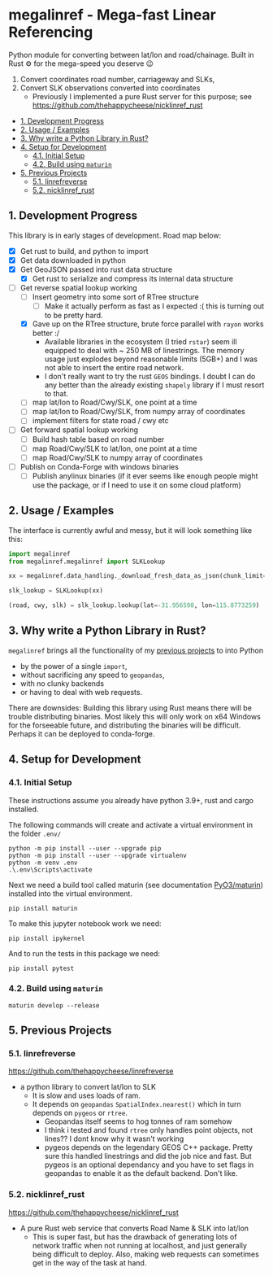 # megalinref - Mega-fast Linear Referencing <!-- omit in toc -->

Python module for converting between lat/lon and road/chainage.
Built in Rust ⚙️ for the mega-speed you deserve 😉

1. Convert coordinates road number, carriageway and SLKs,
1. Convert SLK observations converted into coordinates
   - Previously I implemented a pure Rust server for this purpose; see <https://github.com/thehappycheese/nicklinref_rust>

- [1. Development Progress](#1-development-progress)
- [2. Usage / Examples](#2-usage--examples)
- [3. Why write a Python Library in Rust?](#3-why-write-a-python-library-in-rust)
- [4. Setup for Development](#4-setup-for-development)
  - [4.1. Initial Setup](#41-initial-setup)
  - [4.2. Build using `maturin`](#42-build-using-maturin)
- [5. Previous Projects](#5-previous-projects)
  - [5.1. linrefreverse](#51-linrefreverse)
  - [5.2. nicklinref_rust](#52-nicklinref_rust)

## 1. Development Progress

This library is in early stages of development. Road map below:

- [x] Get rust to build, and python to import
- [x] Get data downloaded in python
- [x] Get GeoJSON passed into rust data structure
  - [x] Get rust to serialize and compress its internal data structure
- [ ] Get reverse spatial lookup working
  - [ ] Insert geometry into some sort of RTree structure
    - [ ] Make it actually perform as fast as I expected :( this is turning out to be pretty hard.
  - [x] Gave up on the RTree structure, brute force parallel with `rayon` works better :/
    - Available libraries in the ecosystem (I tried `rstar`) seem ill equipped to deal with ~ 250 MB of linestrings. The memory usage just explodes beyond reasonable limits (5GB+) and I was not able to insert the entire road network.
    - I don't really want to try the rust `GEOS` bindings. I doubt I can do any better than the already existing `shapely` library if I must resort to that.
  - [ ] map lat/lon to Road/Cwy/SLK, one point at a time
  - [ ] map lat/lon to Road/Cwy/SLK, from numpy array of coordinates
  - [ ] implement filters for state road / cwy etc
- [ ] Get forward spatial lookup working
  - [ ] Build hash table based on road number
  - [ ] map Road/Cwy/SLK to lat/lon, one point at a time
  - [ ] map Road/Cwy/SLK to numpy array of coordinates
- [ ] Publish on Conda-Forge with windows binaries
  - [ ] Publish anylinux binaries (if it ever seems like enough people might use the package, or if I need to use it on some cloud platform)

## 2. Usage / Examples

The interface is currently awful and messy, but it will look something like this:

```python
import megalinref
from megalinref.megalinref import SLKLookup

xx = megalinref.data_handling._download_fresh_data_as_json(chunk_limit=None))

slk_lookup = SLKLookup(xx)

(road, cwy, slk) = slk_lookup.lookup(lat=-31.956598, lon=115.8773259)

```

## 3. Why write a Python Library in Rust?

`megalinref` brings all the functionality of my [previous projects](#5-previous-projects) to into Python

- by the power of a single `import`,
- without sacrificing any speed to `geopandas`,
- with no clunky backends
- or having to deal with web requests.

There are downsides: Building this library using Rust means there will be trouble distributing binaries. Most likely this will only work on x64 Windows for the forseeable future, and distributing the binaries will be difficult. Perhaps it can be deployed to conda-forge.

## 4. Setup for Development

### 4.1. Initial Setup

These instructions assume you already have python 3.9+, rust and cargo installed.

The following commands will create and activate a virtual environment in the folder `.env/`

```console
python -m pip install --user --upgrade pip
python -m pip install --user --upgrade virtualenv
python -m venv .env
.\.env\Scripts\activate
```

Next we need a build tool called maturin (see documentation [PyO3/maturin](https://github.com/PyO3/maturin)) installed into the virtual environment.

```console
pip install maturin
```

To make this jupyter notebook work we need:

```console
pip install ipykernel
```

And to run the tests in this package we need:

```console
pip install pytest
```

### 4.2. Build using `maturin`

```console
maturin develop --release
```

## 5. Previous Projects

### 5.1. linrefreverse

<https://github.com/thehappycheese/linrefreverse>

- a python library to convert lat/lon to SLK
  - It is slow and uses loads of ram.
  - It depends on `geopandas` `SpatialIndex.nearest()` which in turn depends on `pygeos` or `rtree`.
    - Geopandas itself seems to hog tonnes of ram somehow
    - I think i tested and found `rtree` only handles point objects, not lines?? I dont know why it wasn't working
    - pygeos depends on the legendary GEOS C++ package. Pretty sure this handled linestrings and did the job nice and fast. But pygeos is an optional dependancy and you have to set flags in geopandas to enable it as the default backend. Don't like.

### 5.2. nicklinref_rust

<https://github.com/thehappycheese/nicklinref_rust>

- A pure Rust web service that converts Road Name & SLK into lat/lon
  - This is super fast, but has the drawback of generating lots of network traffic when not running at localhost, and just generally being difficult to deploy. Also, making web requests can sometimes get in the way of the task at hand.

